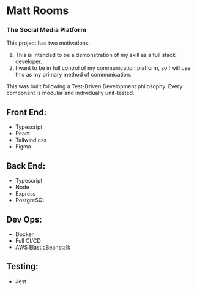 # Matt Rooms
### The Social Media Platform

This project has two motivations: 
1. This is intended to be a demonstration of my skill as a full stack developer.
2. I want to be in full control of my communication platform, so I will use this as my primary method of communication.

This was built following a Test-Driven Development philosophy. Every component is modular and individually unit-tested.


## Front End:
- Typescript
- React
- Tailwind.css
- Figma 

## Back End:
- Typescript
- Node
- Express
- PostgreSQL

## Dev Ops:
- Docker
- Full CI/CD
- AWS ElasticBeanstalk
 
## Testing:
- Jest
